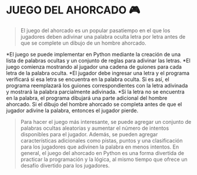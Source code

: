  # JUEGO DEL AHORCADO 🎮

> El juego del ahorcado es un popular pasatiempo en el que los jugadores deben adivinar una palabra oculta letra por letra antes de que se complete un dibujo de un hombre ahorcado. 

*El juego se puede implementar en Python mediante la creación de una lista de palabras ocultas y un conjunto de reglas para adivinar las letras.
*El juego comienza mostrando al jugador una cadena de guiones para cada letra de la palabra oculta.
*El jugador debe ingresar una letra y el programa verificará si esa letra se encuentra en la palabra oculta. Si es así, el programa reemplazará los guiones correspondientes con la letra adivinada y mostrará la palabra parcialmente adivinada. 
*Si la letra no se encuentra en la palabra, el programa dibujará una parte adicional del hombre ahorcado. Si el dibujo del hombre ahorcado se completa antes de que el jugador adivine la palabra, entonces el jugador pierde.

>Para hacer el juego más interesante, se puede agregar un conjunto de palabras ocultas aleatorias y aumentar el número de intentos disponibles para el jugador. Además, se pueden agregar características adicionales como pistas, puntos y una clasificación para los jugadores que adivinen la palabra en menos intentos. En general, el juego del ahorcado en Python es una forma divertida de practicar la programación y la lógica, al mismo tiempo que ofrece un desafío divertido para los jugadores.


